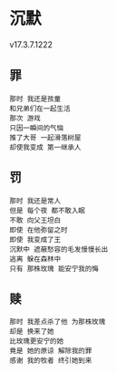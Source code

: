 # 沉默
v17.3.7.1222

## 罪

    那时 我还是孩童
    和兄弟们在一起生活
    那次 游戏
    只因一瞬间的气恼
    推了大哥 一起滑落树屋
    却使我变成 第一继承人

## 罚

    那时 我还是常人
    但是 每个夜 都不敢入眠
    不敢 向父王坦白
    即使 在他弥留之时
    即使 我变成了王
    沉默中 遮蔽愁容的毛发慢慢长出
    逃离 躲在森林中
    只有 那株玫瑰 能安宁我的悔

## 赎

    那时 我差点杀了他 为那株玫瑰
    却是 换来了她
    比玫瑰更安宁的她
    竟是 她的原谅 解除我的罪
    感谢 我的牧者 终引她到来

